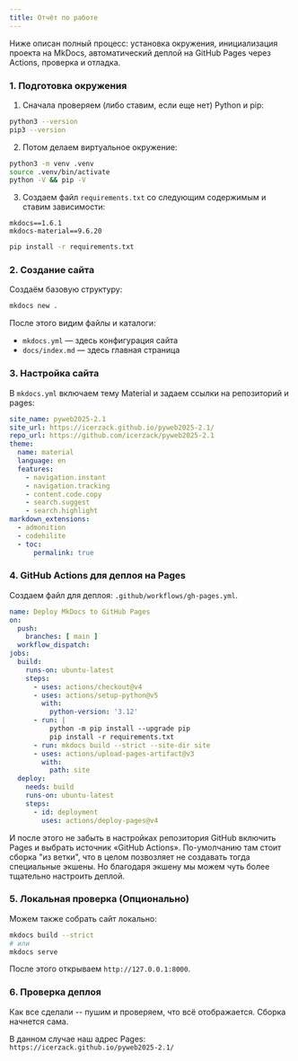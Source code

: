 ```yaml
---
title: Отчёт по работе
---
```


Ниже описан полный процесс: установка окружения, инициализация проекта на MkDocs, автоматический деплой на GitHub Pages через Actions, проверка и отладка.

### 1. Подготовка окружения

1) Сначала проверяем (либо ставим, если еще нет) Python и pip:

```bash
python3 --version
pip3 --version
```

2) Потом делаем виртуальное окружение:

```bash
python3 -m venv .venv
source .venv/bin/activate
python -V && pip -V
```

3) Создаем файл `requirements.txt` со следующим содержимым и ставим зависимости:

```
mkdocs==1.6.1
mkdocs-material==9.6.20
```

```bash
pip install -r requirements.txt
```

### 2. Создание сайта

Создаём базовую структуру:

```bash
mkdocs new .
```

После этого видим файлы и каталоги:

- `mkdocs.yml` — здесь конфигурация сайта
- `docs/index.md` — здесь главная страница

### 3. Настройка сайта

В `mkdocs.yml` включаем тему Material и задаем ссылки на репозиторий и pages:

```yaml
site_name: pyweb2025-2.1
site_url: https://icerzack.github.io/pyweb2025-2.1/
repo_url: https://github.com/icerzack/pyweb2025-2.1
theme:
  name: material
  language: en
  features:
    - navigation.instant
    - navigation.tracking
    - content.code.copy
    - search.suggest
    - search.highlight
markdown_extensions:
  - admonition
  - codehilite
  - toc:
      permalink: true
```

### 4. GitHub Actions для деплоя на Pages

Создаем файл для деплоя: `.github/workflows/gh-pages.yml`.

```yaml
name: Deploy MkDocs to GitHub Pages
on:
  push:
    branches: [ main ]
  workflow_dispatch:
jobs:
  build:
    runs-on: ubuntu-latest
    steps:
      - uses: actions/checkout@v4
      - uses: actions/setup-python@v5
        with:
          python-version: '3.12'
      - run: |
          python -m pip install --upgrade pip
          pip install -r requirements.txt
      - run: mkdocs build --strict --site-dir site
      - uses: actions/upload-pages-artifact@v3
        with:
          path: site
  deploy:
    needs: build
    runs-on: ubuntu-latest
    steps:
      - id: deployment
        uses: actions/deploy-pages@v4
```

И после этого не забыть в настройках репозитория GitHub включить Pages и выбрать источник «GitHub Actions». По-умолчанию там стоит сборка "из ветки", что в целом позвозляет не создавать тогда специальные экшены. Но благодаря экшену мы можем чуть более тщательно настроить деплой.

### 5. Локальная проверка (Опционально)

Можем также собрать сайт локально:

```bash
mkdocs build --strict
# или
mkdocs serve
```

После этого открываем `http://127.0.0.1:8000`.


### 6. Проверка деплоя

Как все сделали -- пушим и проверяем, что всё отображается. Сборка начнется сама.

В данном случае наш адрес Pages: `https://icerzack.github.io/pyweb2025-2.1/`
